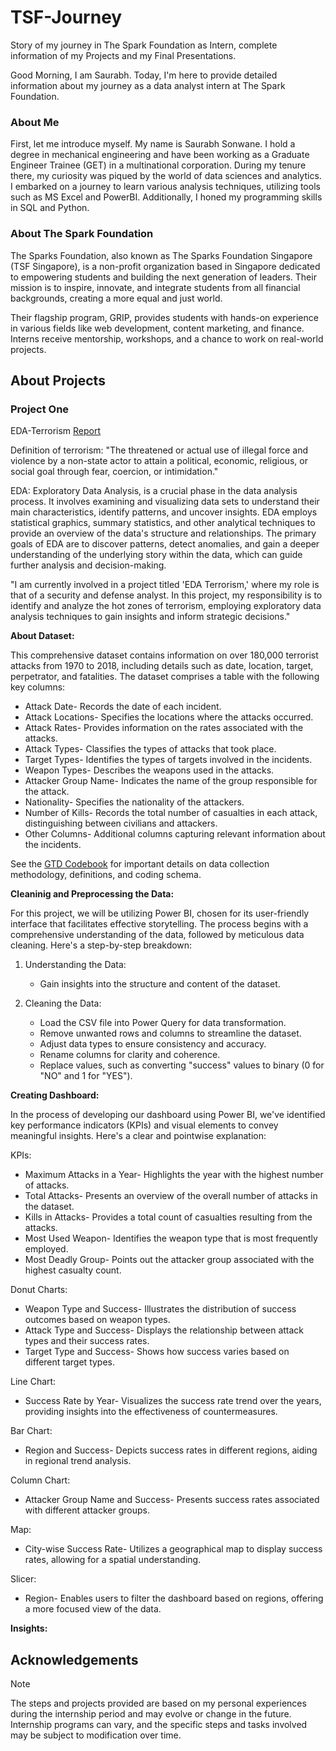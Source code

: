 # TSF-Journey
Story of my journey in The Spark Foundation as Intern, complete information of my Projects and my Final Presentations.

Good Morning, I am Saurabh. Today, I'm here to provide detailed information about my journey as a data analyst intern at The Spark Foundation.

### About Me
First, let me introduce myself. My name is Saurabh Sonwane. I hold a degree in mechanical engineering and have been working as a Graduate Engineer Trainee (GET) in a multinational corporation. During my tenure there, my curiosity was piqued by the world of data sciences and analytics. I embarked on a journey to learn various analysis techniques, utilizing tools such as MS Excel and PowerBI. Additionally, I honed my programming skills in SQL and Python.

### About The Spark Foundation
The Sparks Foundation, also known as The Sparks Foundation Singapore (TSF Singapore), is a non-profit organization based in Singapore dedicated to empowering students and building the next generation of leaders. Their mission is to inspire, innovate, and integrate students from all financial backgrounds, creating a more equal and just world.

Their flagship program, GRIP, provides students with hands-on experience in various fields like web development, content marketing, and finance. Interns receive mentorship, workshops, and a chance to work on real-world projects.

## About Projects
### Project One
EDA-Terrorism [Report]()

Definition of terrorism: "The threatened or actual use of illegal force and violence by a non-state actor to attain a political, economic, religious, or social goal through fear, coercion, or intimidation."

EDA: Exploratory Data Analysis, is a crucial phase in the data analysis process. It involves examining and visualizing data sets to understand their main characteristics, identify patterns, and uncover insights. EDA employs statistical graphics, summary statistics, and other analytical techniques to provide an overview of the data's structure and relationships. The primary goals of EDA are to discover patterns, detect anomalies, and gain a deeper understanding of the underlying story within the data, which can guide further analysis and decision-making.

"I am currently involved in a project titled 'EDA Terrorism,' where my role is that of a security and defense analyst. In this project, my responsibility is to identify and analyze the hot zones of terrorism, employing exploratory data analysis techniques to gain insights and inform strategic decisions."

**About Dataset:**

This comprehensive dataset contains information on over 180,000 terrorist attacks from 1970 to 2018, including details such as date, location, target, perpetrator, and fatalities. The dataset comprises a table with the following key columns:
- Attack Date- Records the date of each incident.
- Attack Locations- Specifies the locations where the attacks occurred.
- Attack Rates- Provides information on the rates associated with the attacks.
- Attack Types- Classifies the types of attacks that took place.
- Target Types- Identifies the types of targets involved in the incidents.
- Weapon Types- Describes the weapons used in the attacks.
- Attacker Group Name- Indicates the name of the group responsible for the attack.
- Nationality- Specifies the nationality of the attackers.
- Number of Kills- Records the total number of casualties in each attack, distinguishing between civilians and attackers.
- Other Columns- Additional columns capturing relevant information about the incidents.

See the [GTD Codebook](https://www.start.umd.edu/gtd/downloads/Codebook.pdf) for important details on data collection methodology, definitions, and coding schema.

**Cleaninig and Preprocessing the Data:**

For this project, we will be utilizing Power BI, chosen for its user-friendly interface that facilitates effective storytelling. The process begins with a comprehensive understanding of the data, followed by meticulous data cleaning. Here's a step-by-step breakdown:

1. Understanding the Data:
   - Gain insights into the structure and content of the dataset.

1. Cleaning the Data:
   - Load the CSV file into Power Query for data transformation.
   - Remove unwanted rows and columns to streamline the dataset.
   - Adjust data types to ensure consistency and accuracy.
   - Rename columns for clarity and coherence.
   - Replace values, such as converting "success" values to binary (0 for "NO" and 1 for "YES").

**Creating Dashboard:**

In the process of developing our dashboard using Power BI, we've identified key performance indicators (KPIs) and visual elements to convey meaningful insights. Here's a clear and pointwise explanation:

KPIs:
- Maximum Attacks in a Year- Highlights the year with the highest number of attacks.
- Total Attacks- Presents an overview of the overall number of attacks in the dataset.
- Kills in Attacks- Provides a total count of casualties resulting from the attacks.
- Most Used Weapon- Identifies the weapon type that is most frequently employed.
- Most Deadly Group- Points out the attacker group associated with the highest casualty count.

Donut Charts:
- Weapon Type and Success- Illustrates the distribution of success outcomes based on weapon types.
- Attack Type and Success- Displays the relationship between attack types and their success rates.
- Target Type and Success- Shows how success varies based on different target types.

Line Chart: 
- Success Rate by Year- Visualizes the success rate trend over the years, providing insights into the effectiveness of countermeasures.

Bar Chart: 
- Region and Success- Depicts success rates in different regions, aiding in regional trend analysis.

Column Chart: 
- Attacker Group Name and Success- Presents success rates associated with different attacker groups.

Map: 
- City-wise Success Rate- Utilizes a geographical map to display success rates, allowing for a spatial understanding.

Slicer: 
- Region- Enables users to filter the dashboard based on regions, offering a more focused view of the data.

**Insights:**



## Acknowledgements



> [!NOTE]
> The steps and projects provided are based on my personal experiences during the internship period and may evolve or change in the future. Internship programs can vary, and the specific steps and tasks involved may be subject to modification over time.
